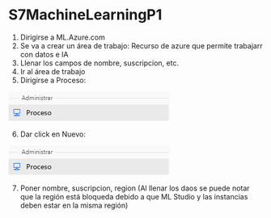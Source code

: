 # S7MachineLearningP1
1. Dirigirse a ML.Azure.com
2. Se va a crear un área de trabajo: Recurso de azure que permite trabajarr con datos e IA
3. Llenar los campos de nombre, suscripcion, etc.
4. Ir al área de trabajo
5. Dirigirse a Proceso:

![](https://github.com/chelseacr7/S7MachineLearning/blob/main/Capturas%20de%20pantalla/image.png)

6. Dar click en Nuevo: 

![](https://github.com/chelseacr7/S7MachineLearning/blob/main/Capturas%20de%20pantalla/image.png)


7. Poner nombre, suscripcion, region (Al llenar los daos se puede notar que la región está bloqueda debido a que ML Studio y las instancias deben estar en la misma región)
